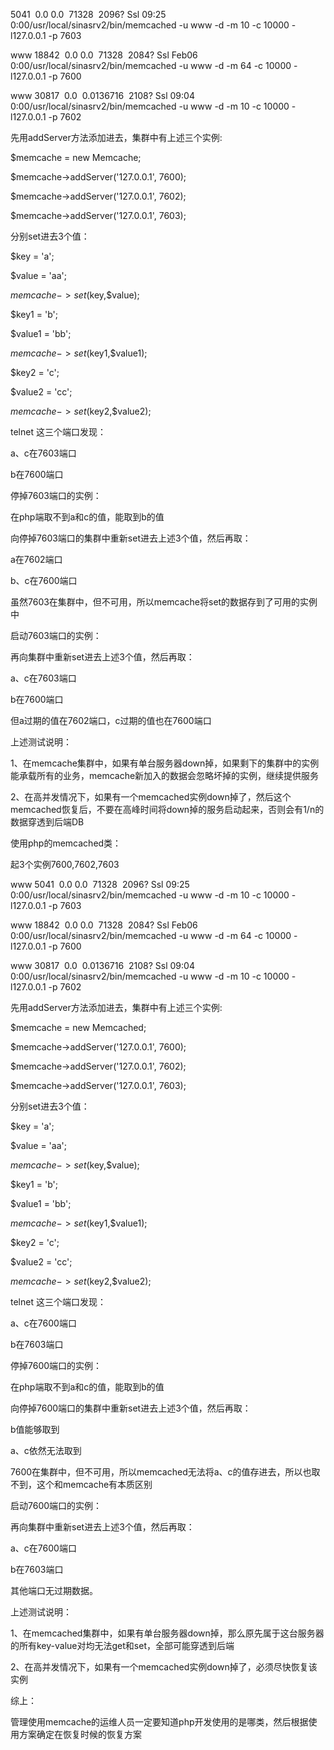 5041  0.0 0.0  71328  2096? Ssl 09:25  0:00/usr/local/sinasrv2/bin/memcached -u www -d -m 10 -c 10000 -l127.0.0.1 -p 7603

www 18842  0.0 0.0  71328  2084? Ssl Feb06  0:00/usr/local/sinasrv2/bin/memcached -u www -d -m 64 -c 10000 -l127.0.0.1 -p 7600

www 30817  0.0  0.0136716  2108? Ssl 09:04  0:00/usr/local/sinasrv2/bin/memcached -u www -d -m 10 -c 10000 -l127.0.0.1 -p 7602



先用addServer方法添加进去，集群中有上述三个实例:

$memcache = new Memcache;

$memcache->addServer('127.0.0.1', 7600);

$memcache->addServer('127.0.0.1', 7602);

$memcache->addServer('127.0.0.1', 7603);



分别set进去3个值：

$key = 'a';

$value = 'aa';

$memcache->set($key,$value);



$key1 = 'b';

$value1 = 'bb';

$memcache->set($key1,$value1);



$key2 = 'c';

$value2 = 'cc';

$memcache->set($key2,$value2);



telnet 这三个端口发现：

a、c在7603端口

b在7600端口



停掉7603端口的实例：

在php端取不到a和c的值，能取到b的值



向停掉7603端口的集群中重新set进去上述3个值，然后再取：

a在7602端口

b、c在7600端口

虽然7603在集群中，但不可用，所以memcache将set的数据存到了可用的实例中



启动7603端口的实例：

再向集群中重新set进去上述3个值，然后再取：

a、c在7603端口

b在7600端口

但a过期的值在7602端口，c过期的值也在7600端口



上述测试说明：

1、在memcache集群中，如果有单台服务器down掉，如果剩下的集群中的实例能承载所有的业务，memcache新加入的数据会忽略坏掉的实例，继续提供服务

2、在高并发情况下，如果有一个memcached实例down掉了，然后这个memcached恢复后，不要在高峰时间将down掉的服务启动起来，否则会有1/n的数据穿透到后端DB



使用php的memcached类：



起3个实例7600,7602,7603



www 5041  0.0 0.0  71328  2096? Ssl 09:25  0:00/usr/local/sinasrv2/bin/memcached -u www -d -m 10 -c 10000 -l127.0.0.1 -p 7603

www 18842  0.0 0.0  71328  2084? Ssl Feb06  0:00/usr/local/sinasrv2/bin/memcached -u www -d -m 64 -c 10000 -l127.0.0.1 -p 7600

www 30817  0.0  0.0136716  2108? Ssl 09:04  0:00/usr/local/sinasrv2/bin/memcached -u www -d -m 10 -c 10000 -l127.0.0.1 -p 7602



先用addServer方法添加进去，集群中有上述三个实例:

$memcache = new Memcached;

$memcache->addServer('127.0.0.1', 7600);

$memcache->addServer('127.0.0.1', 7602);

$memcache->addServer('127.0.0.1', 7603);



分别set进去3个值：

$key = 'a';

$value = 'aa';

$memcache->set($key,$value);



$key1 = 'b';

$value1 = 'bb';

$memcache->set($key1,$value1);



$key2 = 'c';

$value2 = 'cc';

$memcache->set($key2,$value2);



telnet 这三个端口发现：

a、c在7600端口

b在7603端口



停掉7600端口的实例：

在php端取不到a和c的值，能取到b的值



向停掉7600端口的集群中重新set进去上述3个值，然后再取：

b值能够取到

a、c依然无法取到

7600在集群中，但不可用，所以memcached无法将a、c的值存进去，所以也取不到，这个和memcache有本质区别



启动7600端口的实例：

再向集群中重新set进去上述3个值，然后再取：

a、c在7600端口

b在7603端口

其他端口无过期数据。



上述测试说明：

1、在memcached集群中，如果有单台服务器down掉，那么原先属于这台服务器的所有key-value对均无法get和set，全部可能穿透到后端

2、在高并发情况下，如果有一个memcached实例down掉了，必须尽快恢复该实例



综上：



管理使用memcache的运维人员一定要知道php开发使用的是哪类，然后根据使用方案确定在恢复时候的恢复方案